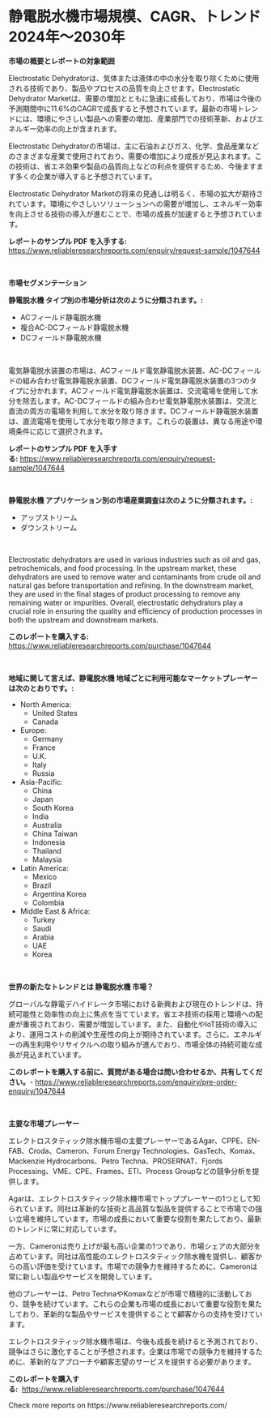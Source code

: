 <p><h1>静電脱水機市場規模、CAGR、トレンド 2024年〜2030年</h1></p><p><strong>市場の概要とレポートの対象範囲</strong></p>
<p><p>Electrostatic Dehydratorは、気体または液体の中の水分を取り除くために使用される技術であり、製品やプロセスの品質を向上させます。Electrostatic Dehydrator Marketは、需要の増加とともに急速に成長しており、市場は今後の予測期間中に11.6%のCAGRで成長すると予想されています。最新の市場トレンドには、環境にやさしい製品への需要の増加、産業部門での技術革新、およびエネルギー効率の向上が含まれます。</p><p>Electrostatic Dehydratorの市場は、主に石油およびガス、化学、食品産業などのさまざまな産業で使用されており、需要の増加により成長が見込まれます。この技術は、省エネ効果や製品の品質向上などの利点を提供するため、今後ますます多くの企業が導入すると予想されています。</p><p>Electrostatic Dehydrator Marketの将来の見通しは明るく、市場の拡大が期待されています。環境にやさしいソリューションへの需要が増加し、エネルギー効率を向上させる技術の導入が進むことで、市場の成長が加速すると予想されています。</p></p>
<p><strong>レポートのサンプル PDF を入手する:</strong> <a href="https://www.reliableresearchreports.com/enquiry/request-sample/1047644">https://www.reliableresearchreports.com/enquiry/request-sample/1047644</a></p>
<p>&nbsp;</p>
<p><strong>市場セグメンテーション</strong></p>
<p><strong>静電脱水機 タイプ別の市場分析は次のように分類されます。:</strong></p>
<p><ul><li>ACフィールド静電脱水機</li><li>複合AC-DCフィールド静電脱水機</li><li>DCフィールド静電脱水機</li></ul></p>
<p>&nbsp;</p>
<p><p>電気静電脱水装置の市場は、ACフィールド電気静電脱水装置、AC-DCフィールドの組み合わせ電気静電脱水装置、DCフィールド電気静電脱水装置の3つのタイプに分かれます。ACフィールド電気静電脱水装置は、交流電場を使用して水分を除去します。AC-DCフィールドの組み合わせ電気静電脱水装置は、交流と直流の両方の電場を利用して水分を取り除きます。DCフィールド静電脱水装置は、直流電場を使用して水分を取り除きます。これらの装置は、異なる用途や環境条件に応じて選択されます。</p></p>
<p><strong>レポートのサンプル PDF を入手する:</strong>&nbsp;<a href="https://www.reliableresearchreports.com/enquiry/request-sample/1047644">https://www.reliableresearchreports.com/enquiry/request-sample/1047644</a></p>
<p>&nbsp;</p>
<p><strong> 静電脱水機 アプリケーション別の市場産業調査は次のように分類されます。:</strong></p>
<p><ul><li>アップストリーム</li><li>ダウンストリーム</li></ul></p>
<p>&nbsp;</p>
<p><p>Electrostatic dehydrators are used in various industries such as oil and gas, petrochemicals, and food processing. In the upstream market, these dehydrators are used to remove water and contaminants from crude oil and natural gas before transportation and refining. In the downstream market, they are used in the final stages of product processing to remove any remaining water or impurities. Overall, electrostatic dehydrators play a crucial role in ensuring the quality and efficiency of production processes in both the upstream and downstream markets.</p></p>
<p><strong>このレポートを購入する:</strong>&nbsp; <a href="https://www.reliableresearchreports.com/purchase/1047644">https://www.reliableresearchreports.com/purchase/1047644</a></p>
<p>&nbsp;</p>
<p><strong>地域に関して言えば、静電脱水機 地域ごとに利用可能なマーケットプレーヤーは次のとおりです。:</strong></p>
<p><ul>
    <li>
        North America:
        <ul>
            <li>United States</li>
            <li>Canada</li>
        </ul>
    </li>
    <li>
        Europe:
        <ul>
            <li>Germany</li>
            <li>France</li>
            <li>U.K.</li>
            <li>Italy</li>
            <li>Russia</li>
        </ul>
    </li>
    <li>
        Asia-Pacific:
        <ul>
            <li>China</li>
            <li>Japan</li>
            <li>South Korea</li>
            <li>India</li>
            <li>Australia</li>
            <li>China Taiwan</li>
            <li>Indonesia</li>
            <li>Thailand</li>
            <li>Malaysia</li>
        </ul>
    </li>
    <li>
        Latin America:
        <ul>
            <li>Mexico</li>
            <li>Brazil</li>
            <li>Argentina Korea</li>
            <li>Colombia</li>
        </ul>
    </li>
    <li>
        Middle East & Africa:
        <ul>
            <li>Turkey</li>
            <li>Saudi</li>
            <li>Arabia</li>
            <li>UAE</li>
            <li>Korea</li>
        </ul>
    </li>
    </ul></p>
<p>&nbsp;</p>
<p><strong>世界の新たなトレンドとは 静電脱水機 市場？</strong></p>
<p><p>グローバルな静電デハイドレータ市場における新興および現在のトレンドは、持続可能性と効率性の向上に焦点を当てています。省エネ技術の採用と環境への配慮が重視されており、需要が増加しています。また、自動化やIoT技術の導入により、運用コストの削減や生産性の向上が期待されています。さらに、エネルギーの再生利用やリサイクルへの取り組みが進んでおり、市場全体の持続可能な成長が見込まれています。</p></p>
<p><strong>このレポートを購入する前に、質問がある場合は問い合わせるか、共有してください。</strong>- <a href="https://www.reliableresearchreports.com/enquiry/pre-order-enquiry/1047644">https://www.reliableresearchreports.com/enquiry/pre-order-enquiry/1047644</a></p>
<p>&nbsp;</p>
<p><strong>主要な市場プレーヤー</strong></p>
<p><p>エレクトロスタティック除水機市場の主要プレーヤーであるAgar、CPPE、EN-FAB、Croda、Cameron、Forum Energy Technologies、GasTech、Komax、Mackenzie Hydrocarbons、Petro Techna、PROSERNAT、Fjords Processing、VME、CPE、Frames、ETI、Process Groupなどの競争分析を提供します。</p><p>Agarは、エレクトロスタティック除水機市場でトッププレーヤーの1つとして知られています。同社は革新的な技術と高品質な製品を提供することで市場での強い立場を維持しています。市場の成長において重要な役割を果たしており、最新のトレンドに常に対応しています。</p><p>一方、Cameronは売り上げが最も高い企業の1つであり、市場シェアの大部分を占めています。同社は高性能のエレクトロスタティック除水機を提供し、顧客からの高い評価を受けています。市場での競争力を維持するために、Cameronは常に新しい製品やサービスを開発しています。</p><p>他のプレーヤーは、Petro TechnaやKomaxなどが市場で積極的に活動しており、競争を続けています。これらの企業も市場の成長において重要な役割を果たしており、革新的な製品やサービスを提供することで顧客からの支持を受けています。</p><p>エレクトロスタティック除水機市場は、今後も成長を続けると予測されており、競争はさらに激化することが予想されます。企業は市場での競争力を維持するために、革新的なアプローチや顧客志望のサービスを提供する必要があります。</p></p>
<p><strong>このレポートを購入する:</strong>&nbsp;&nbsp;<a href="https://www.reliableresearchreports.com/purchase/1047644">https://www.reliableresearchreports.com/purchase/1047644</a></p>
<p>Check more reports on https://www.reliableresearchreports.com/</p>